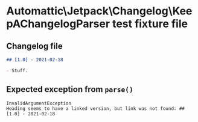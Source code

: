 # Automattic\Jetpack\Changelog\KeepAChangelogParser test fixture file

## Changelog file
  ~~~~~~~~markdown changelog
  ## [1.0] - 2021-02-18

  - Stuff.

  ~~~~~~~~

## Expected exception from `parse()`
  ~~~~~~~~text parse-exception
  InvalidArgumentException
  Heading seems to have a linked version, but link was not found: ## [1.0] - 2021-02-18
  ~~~~~~~~

